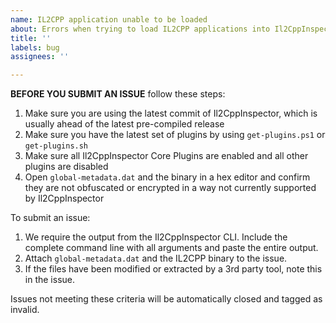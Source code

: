 ```yaml
---
name: IL2CPP application unable to be loaded
about: Errors when trying to load IL2CPP applications into Il2CppInspector
title: ''
labels: bug
assignees: ''

---
```


**BEFORE YOU SUBMIT AN ISSUE** follow these steps:

1. Make sure you are using the latest commit of Il2CppInspector, which is usually ahead of the latest pre-compiled release
2. Make sure you have the latest set of plugins by using `get-plugins.ps1` or `get-plugins.sh`
3. Make sure all Il2CppInspector Core Plugins are enabled and all other plugins are disabled
4. Open `global-metadata.dat` and the binary in a hex editor and confirm they are not obfuscated or encrypted in a way not currently supported by Il2CppInspector

To submit an issue:

1. We require the output from the Il2CppInspector CLI. Include the complete command line with all arguments and paste the entire output.
2. Attach `global-metadata.dat` and the IL2CPP binary to the issue.
3. If the files have been modified or extracted by a 3rd party tool, note this in the issue.

Issues not meeting these criteria will be automatically closed and tagged as invalid.
